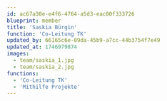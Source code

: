 ```yaml
---
id: ac67a30e-e4f6-4764-a5d3-eac00f333726
blueprint: member
title: 'Saskia Bürgin'
function: 'Co-Leitung TK'
updated_by: 66165c6e-09da-45b9-a7cc-44b3754f7e49
updated_at: 1746979874
images:
  - team/saskia_1.jpg
  - team/saskia_2.jpg
functions:
  - 'Co-Leitung TK'
  - 'Mithilfe Projekte'
---
```

